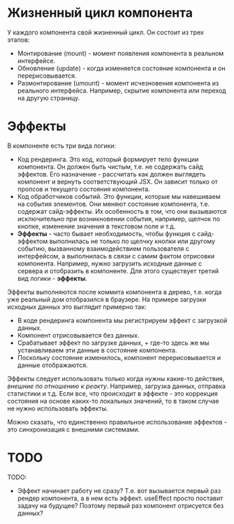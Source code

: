 # Жизненный цикл компонента

У каждого компонента свой жизненный цикл. Он состоит из трех этапов:

* Монтирование (mount) - момент появления компонента в реальном интерфейсе.
* Обновление (update) - когда изменяется состояние компонента и он перерисовывается.
* Размонтирование (umount) - момент исчезновения компонента из реального интерфейса. Например, скрытие компонента или переход на другую страницу.

# Эффекты

В компоненте есть три вида логики:

* Код рендеринга. Это код, который формирует тело функции компонента. Он должен быть чистым, т.е. не содержать сайд эффектов. Его назначение - рассчитать как должен выглядеть компонент и вернуть соответствующий JSX. Он зависит только от пропсов и текущего состояния компонента.
* Код обработчиков событий. Это функции, которые мы навешиваем на события элементов. Они меняют состояние компонента, т.е. содержат сайд-эффекты. Их особенность в том, что они вызываются исключительно при возникновении события, например, щелчок по кнопке, изменение значения в текстовом поле и т.д.
* **Эффекты** - часто бывает необходимость, чтобы функция с сайд-эффектом выполнилась не только по щелчку кнопки или другому событию, вызванному взаимодействием пользователя с интерфейсом, а выполнилась в связи с самим фактом отрисовки компонента. Например, нужно загрузить исходные данные с сервера и отобразить в компоненте. Для этого существует третий вид логики - **эффекты**.

Эффекты выполняются после коммита компонента в дерево, т.е. когда уже реальный дом отобразился в браузере. На примере загрузки исходных данных это выглядит примерно так:

* В коде рендеринга компонента мы регистрируем эффект с загрузкой данных.
* Компонент отрисовывается без данных.
* Срабатывает эффект по загрузке данных, + где-то здесь же мы устанавливаем эти данные в состояние компонента.
* Поскольку состояние изменилось, компонент перерисовывается и данные отображаются.

Эффекты следует использовать только когда нужны какие-то действия, *внешние по отношению к реакту*. Например, загрузка данных, отправка статистики и т.д. Если все, что происходит в эффекте - это коррекция состояния на основе каких-то локальных значений, то в таком случае не нужно использовать эффекты.

Можно сказать, что единственно правильное использование эффектов - это синхронизация с внешними системами.





# TODO

TODO:

* Эффект начинает работу не сразу? Т.е. вот вызывается первый раз рендер компонента, а в нем есть эффект. useEffect просто поставит задачу на будущее? Поэтому первый раз компонент отрисуется без данных?